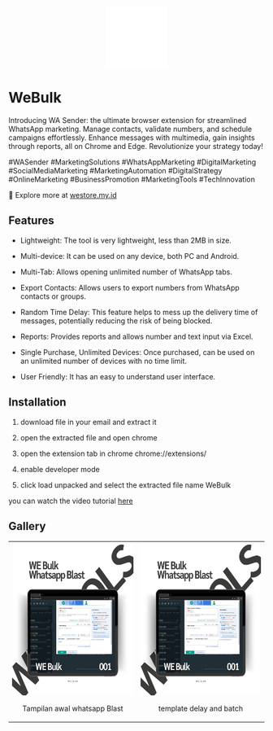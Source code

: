 <!-- create logo in midle readme md  -->

<p align="center">
  <img src="https://github.com/rezapace/Whatsapp-Api/blob/main/WeBulk/picture/LOGO/webulk%20(1).png?raw=true" alt="WeBulk" width="120" height="120">
</p>

# WeBulk

Introducing WA Sender: the ultimate browser extension for streamlined WhatsApp marketing. Manage contacts, validate numbers, and schedule campaigns effortlessly. Enhance messages with multimedia, gain insights through reports, all on Chrome and Edge. Revolutionize your strategy today! 

#WASender #MarketingSolutions #WhatsAppMarketing #DigitalMarketing #SocialMediaMarketing #MarketingAutomation #DigitalStrategy #OnlineMarketing #BusinessPromotion #MarketingTools #TechInnovation

💼 Explore more at [westore.my.id](https://westore.my.id/)


## Features

- Lightweight: The tool is very lightweight, less than 2MB in size.

- Multi-device: It can be used on any device, both PC and Android.

- Multi-Tab: Allows opening unlimited number of WhatsApp tabs.

- Export Contacts: Allows users to export numbers from WhatsApp contacts or groups.

- Random Time Delay: This feature helps to mess up the delivery time of messages, potentially reducing the risk of being blocked.

- Reports: Provides reports and allows number and text input via Excel.

- Single Purchase, Unlimited Devices: Once purchased, can be used on an unlimited number of devices with no time limit.

- User Friendly: It has an easy to understand user interface.

## Installation

<!-- buat agar menjadi gambar dan deskripsi -->

1. download file in your email and extract it

2. open the extracted file and open chrome

3. open the extension tab in chrome chrome://extensions/

4. enable developer mode

5. click load unpacked and select the extracted file name WeBulk

you can watch the video tutorial [here](https://youtube.com/playlist?list=PLRzM0GJRyhblEQLmKJjUm0LJiWmZJI5N-&si=M56kcFhSsqeJ3YuM)

## Gallery

<!-- buat agar menjadi gambar dan deskripsi -->


<table>
  <tr>
    <td align="center">
      <img src="https://github.com/rezapace/Whatsapp-Api/blob/main/WeBulk/picture/3)%20MOCUP/WeBulk%20Transparant/1.png?raw=true" alt="WeBulk" width="300" height="300">
      <p>Tampilan awal whatsapp Blast</p>
    </td>
    <td align="center">
      <img src="https://github.com/rezapace/Whatsapp-Api/blob/main/WeBulk/picture/3)%20MOCUP/WeBulk%20Transparant/1.png?raw=true" alt="WeBulk" width="300" height="300">
      <p>template delay and batch</p>
    </td>
  </tr>
</table>



